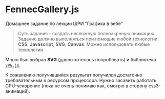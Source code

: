 FennecGallery.js
================

Домашнее задание по лекции ШРИ "Графика в вебе"

> Суть задания - создать несложную полноэкрнную анимацию. Задание должно выполняться при помощие любой технологии: **CSS**, **Javascript**, **SVG**, **Canvas**. Можно использовать любые технологии.

Мною был выбран **SVG** (давно хотелось попробовать) и библиотека [````SVG.js````](http://svgjs.com).

К сожалению получившийся результат получился достаточно требовательным к ресурсом процессора. Нужно засавить работать GPU-ускорение (пока не очень понимаю как, смотрю в сторону css3-анимаций).
